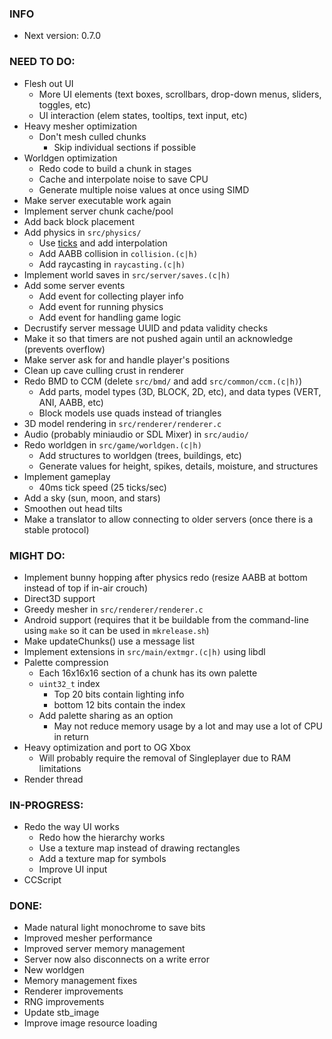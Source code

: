 ### INFO
- Next version: 0.7.0

### NEED TO DO:
- Flesh out UI
    - More UI elements (text boxes, scrollbars, drop-down menus, sliders, toggles, etc)
    - UI interaction (elem states, tooltips, text input, etc)
- Heavy mesher optimization
    - Don't mesh culled chunks
        - Skip individual sections if possible
- Worldgen optimization
    - Redo code to build a chunk in stages
    - Cache and interpolate noise to save CPU
    - Generate multiple noise values at once using SIMD
- Make server executable work again
- Implement server chunk cache/pool
- Add back block placement
- Add physics in `src/physics/`
    - Use [ticks](https://gafferongames.com/post/fix_your_timestep/) and add interpolation
    - Add AABB collision in `collision.(c|h)`
    - Add raycasting in `raycasting.(c|h)`
- Implement world saves in `src/server/saves.(c|h)`
- Add some server events
    - Add event for collecting player info
    - Add event for running physics
    - Add event for handling game logic
- Decrustify server message UUID and pdata validity checks
- Make it so that timers are not pushed again until an acknowledge (prevents overflow)
- Make server ask for and handle player's positions
- Clean up cave culling crust in renderer
- Redo BMD to CCM (delete `src/bmd/` and add `src/common/ccm.(c|h)`)
    - Add parts, model types (3D, BLOCK, 2D, etc), and data types (VERT, ANI, AABB, etc)
    - Block models use quads instead of triangles
- 3D model rendering in `src/renderer/renderer.c`
- Audio (probably miniaudio or SDL Mixer) in `src/audio/`
- Redo worldgen in `src/game/worldgen.(c|h)`
    - Add structures to worldgen (trees, buildings, etc)
    - Generate values for height, spikes, details, moisture, and structures
- Implement gameplay
    - 40ms tick speed (25 ticks/sec)
- Add a sky (sun, moon, and stars)
- Smoothen out head tilts
- Make a translator to allow connecting to older servers (once there is a stable protocol)

### MIGHT DO:
- Implement bunny hopping after physics redo (resize AABB at bottom instead of top if in-air crouch)
- Direct3D support
- Greedy mesher in `src/renderer/renderer.c`
- Android support (requires that it be buildable from the command-line using `make` so it can be used in `mkrelease.sh`)
- Make updateChunks() use a message list
- Implement extensions in `src/main/extmgr.(c|h)` using libdl
- Palette compression
    - Each 16x16x16 section of a chunk has its own palette
    - `uint32_t` index
        - Top 20 bits contain lighting info
        - bottom 12 bits contain the index
    - Add palette sharing as an option
        - May not reduce memory usage by a lot and may use a lot of CPU in return
- Heavy optimization and port to OG Xbox
    - Will probably require the removal of Singleplayer due to RAM limitations
- Render thread

### IN-PROGRESS:
- Redo the way UI works
    - Redo how the hierarchy works
    - Use a texture map instead of drawing rectangles
    - Add a texture map for symbols
    - Improve UI input
- CCScript

### DONE:
- Made natural light monochrome to save bits
- Improved mesher performance
- Improved server memory management
- Server now also disconnects on a write error
- New worldgen
- Memory management fixes
- Renderer improvements
- RNG improvements
- Update stb_image
- Improve image resource loading
